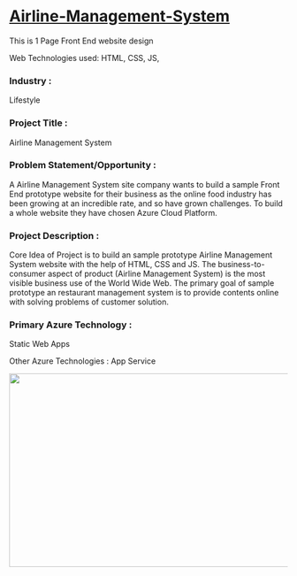 # <a href="[https://restorent-management.azurewebsites.net](https://jolly-meadow-04e739910.2.azurestaticapps.net)">Airline-Management-System</a>

This is 1 Page Front End website design

Web Technologies used: HTML, CSS, JS, 



### Industry :
Lifestyle


### Project Title :
Airline Management System

### Problem Statement/Opportunity :
A Airline Management System site company wants to build a sample Front End prototype website for their business as the online food industry has been growing at an incredible rate, and so have grown challenges. To build a whole website they have chosen Azure Cloud Platform. 


### Project Description :
Core Idea of Project is to build an sample prototype Airline Management System website with the help of HTML, CSS and JS. The business-to-consumer aspect of product  (Airline Management System) is the most visible business use of the World Wide Web. The primary goal of sample prototype an restaurant management system is to provide contents online with solving problems of customer solution.
### Primary Azure Technology :
Static Web Apps


Other Azure Technologies :
App Service

<a href="https://futurereadytalent.in/"><p align= "center"><img src="https://github.com/ROHAN0011/Microsoft-Future-Ready-Talent-Internship-Project/blob/5ae1e52f4f4236d8ca92ea9189794835ce087467/FRT.jpeg" width="700" height= "350"></p></a> 
